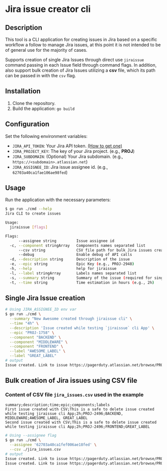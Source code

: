 # Jira issue creator cli

## Description

This tool is a CLI application for creating issues in Jira based on a specific workflow a follow to manage Jira issues, at this point it is not intended to be of general use for the majority of cases.

Supports creation of single Jira Issues through direct use `jiraissue` command passing in each Issue field through command flags. In addition, also support bulk creation of Jira Issues utilizing a **csv** file, which its path can be passed in with the `csv` flag.

## Installation
1. Clone the repository.
2. Build the application: `go build`

## Configuration
Set the following environment variables:
- `JIRA_API_TOKEN`: Your Jira API token. [(How to get one)](https://developer.atlassian.com/cloud/jira/platform/basic-auth-for-rest-apis/)
- `JIRA_PROJECT_KEY`: The key of your Jira project. (e.g., **PROJ**)
- `JIRA_SUBDOMAIN`: (Optional) Your Jira subdomain. (e.g., `https://<subdomain>.atlassian.net`)
- `JIRA_ASSIGNEE_ID`: Jira issue assignee id. (e.g., `62703a40ca1fae106ae98fed`)

## Usage
Run the application with the necessary parameters:

```bash
$ go run ./cmd --help
Jira CLI to create issues

Usage:
  jiraissue [flags]

Flags:
      --assignee string         Issue assignee id
  -c, --component stringArray   Components names separated list
      --csv string              CSV file path for bulk Jira issues creation (e.g., ./jira_issues.csv)
      --debug                   Enable debug of API calls
  -d, --description string      Description of the issue
  -e, --epic string             Epic Key (e.g., PROJ-2948)
  -h, --help                    help for jiraissue
  -l, --label stringArray       Labels names separated list
  -s, --summary string          Summary of the issue (required for single Issue creation)
  -t, --time string             Time estimation in hours (e.g., 2h)
```

## Single Jira Issue creation

```sh
# Using JIRA_ASSIGNEE_ID env var
$ go run ./cmd \
  --summary "New Awesome created through jiraissue cli" \
  --time "4h" \
  --description 'Issue created while testing `jiraissue` cli App' \
  --epic "PROJ-1758" \
  --component "BACKEND" \
  --component "MIDDLEWARE" \
  --component "FRONTEND" \
  --label "AWESOME_LABEL" \
  --label "GREAT_LABEL"
# output
Issue created. Link to issue https://pagerduty.atlassian.net/browse/PROJ-2920
```

## Bulk creation of Jira issues using CSV file

### Content of CSV file `jira_issues.csv` used in the example

```csv
summary;description;time;epic;components;labels
First issue created with CSV;This is a safe to delete issue created while testing jiraissue cli App;2h;PROJ-2496;BACKEND, MIDDLEWARE;AWESOME_LABEL, GREAT_LABEL
Second issue created with CSV;This is a safe to delete issue created while testing jiraissue cli App;2h;PROJ-2496;FRONTEND;GREAT_LABEL
```

```sh
# Using --assignee flag
$ go run ./cmd \
  --assignee '62703a40ca1fef006ae18fed' \
  --csv ./jira_issues.csv
# output
Issue created. Link to issue https://pagerduty.atlassian.net/browse/PROJ-2926
Issue created. Link to issue https://pagerduty.atlassian.net/browse/PROJ-2927
```
